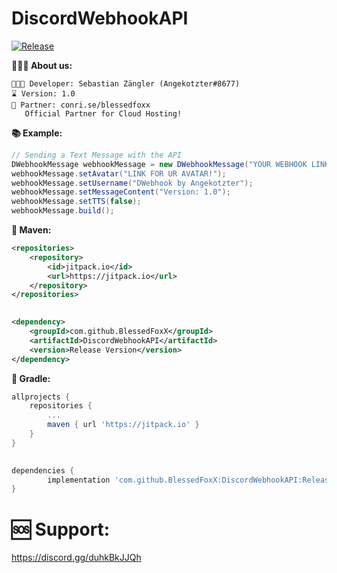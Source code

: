# DiscordWebhookAPI
[![Release](https://jitpack.io/v/BlessedFoxX/DiscordWebhookAPI.svg)](https://jitpack.io/#BlessedFoxX/DiscordWebhookAPI)

**👨🏻‍🚀  About us:**

```
👨🏻‍💻 Developer: Sebastian Zängler (Angekotzter#8677)
⌛ Version: 1.0
👯 Partner: conri.se/blessedfoxx
   Official Partner for Cloud Hosting!
```

**📚 Example:**
```java
// Sending a Text Message with the API
DWebhookMessage webhookMessage = new DWebhookMessage("YOUR WEBHOOK LINK!");
webhookMessage.setAvatar("LINK FOR UR AVATAR!");
webhookMessage.setUsername("DWebhook by Angekotzter");
webhookMessage.setMessageContent("Version: 1.0");
webhookMessage.setTTS(false);
webhookMessage.build();
```

**🧬 Maven:**
```xml
<repositories>
	<repository>
	    <id>jitpack.io</id>
	    <url>https://jitpack.io</url>
	</repository>
</repositories>
   

<dependency>
    <groupId>com.github.BlessedFoxX</groupId>
    <artifactId>DiscordWebhookAPI</artifactId>
    <version>Release Version</version>
</dependency>
```

**🔧 Gradle:**
```gradle
allprojects {
	repositories {
		...
		maven { url 'https://jitpack.io' }
	}
}
  

dependencies {
        implementation 'com.github.BlessedFoxX:DiscordWebhookAPI:Release Version'
}
```

# 🆘 Support:
https://discord.gg/duhkBkJJQh
